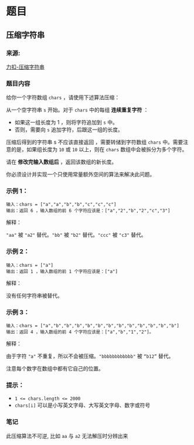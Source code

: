 # 题目

## 压缩字符串

### 来源:

[力扣-压缩字符串](https://leetcode-cn.com/problems/string-compression/)

### 题目内容

给你一个字符数组 `chars` ，请使用下述算法压缩：

从一个空字符串 `s` 开始。对于 `chars` 中的每组 **连续重复字符** ：

- 如果这一组长度为 1 ，则将字符追加到 `s` 中。
- 否则，需要向 `s` 追加字符，后跟这一组的长度。

压缩后得到的字符串 s 不应该直接返回 ，需要转储到字符数组 `chars` 中。需要注意的是，如果组长度为 `10` 或 `10` 以上，则在 `chars` 数组中会被拆分为多个字符。

请在 **修改完输入数组后** ，返回该数组的新长度。

你必须设计并实现一个只使用常量额外空间的算法来解决此问题。

### 示例 1：

```plaintext
输入：chars = ["a","a","b","b","c","c","c"]
输出：返回 6 ，输入数组的前 6 个字符应该是：["a","2","b","2","c","3"]
```

解释：

`"aa"` 被 `"a2"` 替代。`"bb"` 被 `"b2"` 替代。`"ccc"` 被 `"c3"` 替代。

### 示例 2：

```plaintext
输入：chars = ["a"]
输出：返回 1 ，输入数组的前 1 个字符应该是：["a"]
```

解释：

没有任何字符串被替代。

### 示例 3：

```plaintext
输入：chars = ["a","b","b","b","b","b","b","b","b","b","b","b","b"]
输出：返回 4 ，输入数组的前 4 个字符应该是：["a","b","1","2"]。
```

解释：

由于字符 `"a"` 不重复，所以不会被压缩。`"bbbbbbbbbbbb"` 被 `“b12”` 替代。

注意每个数字在数组中都有它自己的位置。

### 提示：

- `1 <= chars.length <= 2000`
- `chars[i]` 可以是小写英文字母、大写英文字母、数字或符号

### 笔记

此压缩算法不可逆, 比如 `aa` 与 `a2` 无法解压时分辨出来
